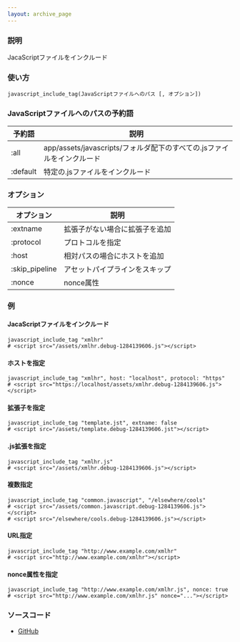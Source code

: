 ```yaml
---
layout: archive_page
---
```

### 説明
JacaScriptファイルをインクルード

### 使い方
    javascript_include_tag(JavaScriptファイルへのパス [, オプション])

### JavaScriptファイルへのパスの予約語

予約語      | 説明
-------- | ------------------------------------------------
:all     | app/assets/javascripts/フォルダ配下のすべての.jsファイルをインクルード
:default | 特定の.jsファイルをインクルード

### オプション

オプション      | 説明
---------- | -------------
:extname   | 拡張子がない場合に拡張子を追加
:protocol | プロトコルを指定
:host     | 相対パスの場合にホストを追加
:skip_pipeline | アセットパイプラインをスキップ
:nonce | nonce属性

### 例
#### JacaScriptファイルをインクルード
    javascript_include_tag "xmlhr"
    # <script src="/assets/xmlhr.debug-1284139606.js"></script>

#### ホストを指定
    javascript_include_tag "xmlhr", host: "localhost", protocol: "https"
    # <script src="https://localhost/assets/xmlhr.debug-1284139606.js"></script>

#### 拡張子を指定
    javascript_include_tag "template.jst", extname: false
    # <script src="/assets/template.debug-1284139606.jst"></script>

#### .js拡張を指定
    javascript_include_tag "xmlhr.js"
    # <script src="/assets/xmlhr.debug-1284139606.js"></script>

#### 複数指定
    javascript_include_tag "common.javascript", "/elsewhere/cools"
    # <script src="/assets/common.javascript.debug-1284139606.js"></script>
    # <script src="/elsewhere/cools.debug-1284139606.js"></script>

#### URL指定
    javascript_include_tag "http://www.example.com/xmlhr"
    # <script src="http://www.example.com/xmlhr"></script>

#### nonce属性を指定
    javascript_include_tag "http://www.example.com/xmlhr.js", nonce: true
    # <script src="http://www.example.com/xmlhr.js" nonce="..."></script>

### ソースコード
* [GitHub](https://github.com/rails/rails/blob/ac30e389ecfa0e26e3d44c1eda8488ddf63b3ecc/actionview/lib/action_view/helpers/asset_tag_helper.rb#L87)
